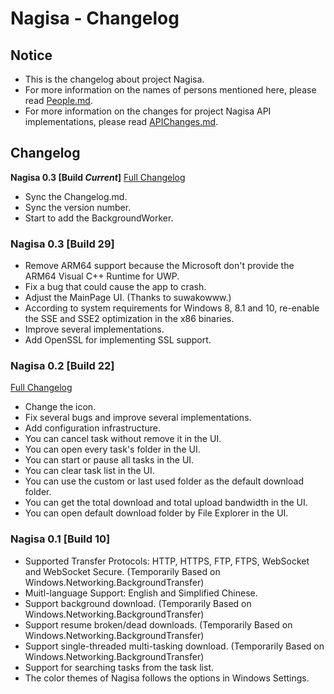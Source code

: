 ﻿# Nagisa - Changelog

## Notice
- This is the changelog about project Nagisa.
- For more information on the names of persons mentioned here, please read 
  [People.md](People.md).
- For more information on the changes for project Nagisa API implementations, 
  please read [APIChanges.md](APIChanges.md).

## Changelog

**Nagisa 0.3 [Build *Current*]**
[Full Changelog](https://github.com/Project-Nagisa/Nagisa/compare/0.2...master)
- Sync the Changelog.md.
- Sync the version number.
- Start to add the BackgroundWorker.

### Nagisa 0.3 [Build 29]
- Remove ARM64 support because the Microsoft don't provide the ARM64 Visual C++
  Runtime for UWP.
- Fix a bug that could cause the app to crash.
- Adjust the MainPage UI. (Thanks to suwakowww.)
- According to system requirements for Windows 8, 8.1 and 10, re-enable the SSE
  and SSE2 optimization in the x86 binaries.
- Improve several implementations.
- Add OpenSSL for implementing SSL support.

### Nagisa 0.2 [Build 22]
[Full Changelog](https://github.com/Project-Nagisa/Nagisa/compare/0.1...0.2)
- Change the icon.
- Fix several bugs and improve several implementations.
- Add configuration infrastructure.
- You can cancel task without remove it in the UI.
- You can open every task's folder in the UI.
- You can start or pause all tasks in the UI.
- You can clear task list in the UI.
- You can use the custom or last used folder as the default download folder.
- You can get the total download and total upload bandwidth in the UI.
- You can open default download folder by File Explorer in the UI.

### Nagisa 0.1 [Build 10]
- Supported Transfer Protocols: HTTP, HTTPS, FTP, FTPS, WebSocket and WebSocket
  Secure. (Temporarily Based on Windows.Networking.BackgroundTransfer)
- Muitl-language Support: English and Simplified Chinese.
- Support background download. 
  (Temporarily Based on Windows.Networking.BackgroundTransfer)
- Support resume broken/dead downloads.
  (Temporarily Based on Windows.Networking.BackgroundTransfer)
- Support single-threaded multi-tasking download.
  (Temporarily Based on Windows.Networking.BackgroundTransfer)
- Support for searching tasks from the task list.
- The color themes of Nagisa follows the options in Windows Settings.

